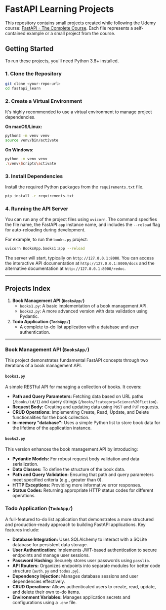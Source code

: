 # FastAPI Learning Projects

This repository contains small projects created while following the Udemy course: [FastAPI - The Complete Course](https://www.udemy.com/course/fastapi-the-complete-course/). Each file represents a self-contained example or a small project from the course.

## Getting Started

To run these projects, you'll need Python 3.8+ installed.

### 1. Clone the Repository

```bash
git clone <your-repo-url>
cd fastapi_learn
```

### 2. Create a Virtual Environment

It's highly recommended to use a virtual environment to manage project dependencies.

**On macOS/Linux:**
```bash
python3 -m venv venv
source venv/bin/activate
```

**On Windows:**
```bash
python -m venv venv
.\venv\Scripts\activate
```

### 3. Install Dependencies

Install the required Python packages from the `requirements.txt` file.

```bash
pip install -r requirements.txt
```

### 4. Running the API Server

You can run any of the project files using `uvicorn`. The command specifies the file name, the FastAPI `app` instance name, and includes the `--reload` flag for auto-reloading during development.

For example, to run the `books.py` project:
```bash
uvicorn BooksApp.books1:app --reload
```
The server will start, typically on `http://127.0.0.1:8000`. You can access the interactive API documentation at `http://127.0.0.1:8000/docs` and the alternative documentation at `http://127.0.0.1:8000/redoc`.

---

## Projects Index

1.  **Book Management API (`BooksApp/`)**
    *   `books1.py`: A basic implementation of a book management API.
    *   `books2.py`: A more advanced version with data validation using Pydantic.
2.  **Todo Application (`TodoApp/`)**
    *   A complete to-do list application with a database and user authentication.

---

### Book Management API (`BooksApp/`)

This project demonstrates fundamental FastAPI concepts through two iterations of a book management API.

#### `books1.py`

A simple RESTful API for managing a collection of books. It covers:

*   **Path and Query Parameters:** Fetching data based on URL paths (`/books/id/1`) and query strings (`/books/?category=Science%20Fiction`).
*   **Request Body:** Creating and updating data using `POST` and `PUT` requests.
*   **CRUD Operations:** Implementing Create, Read, Update, and Delete functionalities for the book collection.
*   **In-memory "database":** Uses a simple Python list to store book data for the lifetime of the application instance.

#### `books2.py`

This version enhances the book management API by introducing:

*   **Pydantic Models:** For robust request body validation and data serialization.
*   **Data Classes:** To define the structure of the book data.
*   **Path and Query Validation:** Ensuring that path and query parameters meet specified criteria (e.g., greater than 0).
*   **HTTP Exceptions:** Providing more informative error responses.
*   **Status Codes:** Returning appropriate HTTP status codes for different operations.

### Todo Application (`TodoApp/`)

A full-featured to-do list application that demonstrates a more structured and production-ready approach to building FastAPI applications. Key features include:

*   **Database Integration:** Uses SQLAlchemy to interact with a SQLite database for persistent data storage.
*   **User Authentication:** Implements JWT-based authentication to secure endpoints and manage user sessions.
*   **Password Hashing:** Securely stores user passwords using `passlib`.
*   **API Routers:** Organizes endpoints into separate modules for better code structure (`auth.py` and `todos.py`).
*   **Dependency Injection:** Manages database sessions and user dependencies effectively.
*   **CRUD Operations:** Allows authenticated users to create, read, update, and delete their own to-do items.
*   **Environment Variables:** Manages application secrets and configurations using a `.env` file.
